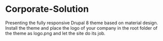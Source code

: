 # Corporate-Solution
Presenting the fully responsive Drupal 8 theme based on material design. Install the theme and place the logo of your company in the root folder of the theme as logo.png and let the site do its job.
